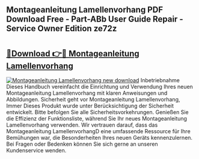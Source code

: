 ## Montageanleitung Lamellenvorhang PDF Download Free - Part-ABb User Guide Repair - Service Owner Edition ze72z

# <h2><a href="http://df8abl.blite.top/?on=Montageanleitung+Lamellenvorhang">🔗Download 👉🔴 Montageanleitung Lamellenvorhang</a></h2>

[![Montageanleitung Lamellenvorhang new download](https://i.imgur.com/lujVjoI.png)](http://df8abl.blite.top/?on=Montageanleitung+Lamellenvorhang)
Inbetriebnahme Dieses Handbuch vereinfacht die Einrichtung und Verwendung Ihres neuen Montageanleitung Lamellenvorhang mit klaren Anweisungen und Abbildungen. Sicherheit geht vor Montageanleitung Lamellenvorhang, Immer Dieses Produkt wurde unter Berücksichtigung der Sicherheit entwickelt. Bitte befolgen Sie alle Sicherheitsvorkehrungen. Genießen Sie die Effizienz der Funktionsliste, während Sie Ihr neues Montageanleitung Lamellenvorhang verwenden. Wir vertrauen darauf, dass das Montageanleitung LamellenvorhangD eine umfassende Ressource für Ihre Bemühungen war, die Besonderheiten Ihres neuen Geräts kennenzulernen. Bei Fragen oder Bedenken können Sie sich gerne an unseren Kundenservice wenden.
